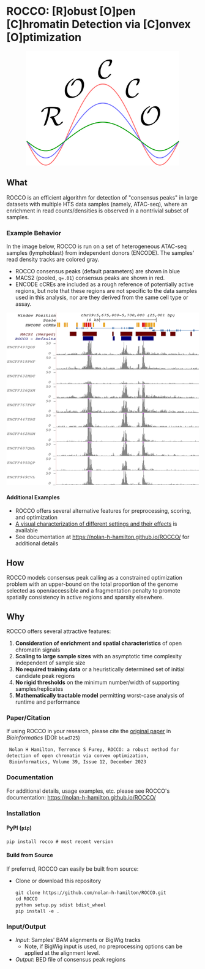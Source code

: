 # ROCCO: [R]obust [O]pen [C]hromatin Detection via [C]onvex [O]ptimization

<p align="center">
<img width="400" alt="logo" src="docs/logo.png">

## What

ROCCO is an efficient algorithm for detection of "consensus peaks" in large datasets with multiple HTS data samples (namely, ATAC-seq), where an enrichment in read counts/densities is observed in a nontrivial subset of samples.

### Example Behavior

In the image below, ROCCO is run on a set of heterogeneous ATAC-seq samples (lymphoblast) from independent donors (ENCODE). The samples' read density tracks are colored gray.

* ROCCO consensus peaks (default parameters) are shown in blue
* MACS2 (pooled, `q=.01`) consensus peaks are shown in red.
* ENCODE cCREs are included as a rough reference of potentially active regions, but note that these regions are not specific to the data samples used in this analysis, nor are they derived from the same cell type or assay.

<p align="center">
<img width="600" height="450" alt="example" src="docs/example_behavior.png">

#### Additional Examples

* ROCCO offers several alternative features for preprocessing, scoring, and optimization
* [A visual characterization of different settings and their effects](docs/rocco_options.png) is available
* See documentation at <https://nolan-h-hamilton.github.io/ROCCO/> for additional details

## How

ROCCO models consensus peak calling as a constrained optimization problem with an upper-bound on the total proportion of the genome selected as open/accessible and a fragmentation penalty to promote spatially consistency in active regions and sparsity elsewhere.

## Why

ROCCO offers several attractive features:

1. **Consideration of enrichment and spatial characteristics** of open chromatin signals
2. **Scaling to large sample sizes** with an asymptotic time complexity independent of sample size
3. **No required training data** or a heuristically determined set of initial candidate peak regions
4. **No rigid thresholds** on the minimum number/width of supporting samples/replicates
5. **Mathematically tractable model** permitting worst-case analysis of runtime and performance

### Paper/Citation

If using ROCCO in your research, please cite the [original paper](https://doi.org/10.1093/bioinformatics/btad725) in *Bioinformatics* (DOI: `btad725`)

   ```plaintext
    Nolan H Hamilton, Terrence S Furey, ROCCO: a robust method for detection of open chromatin via convex optimization,
    Bioinformatics, Volume 39, Issue 12, December 2023
   ```

### Documentation

For additional details, usage examples, etc. please see ROCCO's documentation: <https://nolan-h-hamilton.github.io/ROCCO/>

### Installation

#### PyPI (`pip`)

   ```shell
   pip install rocco # most recent version
   ```

#### Build from Source

If preferred, ROCCO can easily be built from source:

* Clone or download this repository

  ```shell
  git clone https://github.com/nolan-h-hamilton/ROCCO.git
  cd ROCCO
  python setup.py sdist bdist_wheel
  pip install -e .
  ```

### Input/Output

* *Input*: Samples' BAM alignments or BigWig tracks
  * Note, if BigWig input is used, no preprocessing options can be applied at the alignment level.
* *Output*: BED file of consensus peak regions

